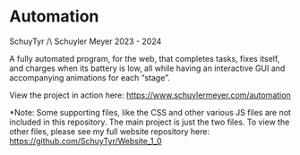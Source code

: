 # Automation

SchuyTyr /\\ Schuyler Meyer 2023 - 2024

A fully automated program, for the web, that completes tasks, fixes itself, and charges when its battery is low, all while having an interactive GUI and accompanying animations for each “stage”.

View the project in action here: https://www.schuylermeyer.com/automation

*Note:
Some supporting files, like the CSS and other various JS files are not included in this repository. The main project is just the two files. To view the other files, please see my full website repository here: https://github.com/SchuyTyr/Website_1_0
